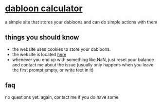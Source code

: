 # [dabloon calculator](https://dabloonbal.github.io)
 a simple site that stores your dabloons and can do simple actions with them
## things you should know
- the website uses cookies to store your dabloons.
- the website is located [here](https://dabloonbal.github.io)
- whenever you end up with something like NaN, just reset your balance and  contact me about the issue (usually only happens when you leave the first prompt empty, or write text in it)
## faq
no questions yet. again, contact me if you do have some
